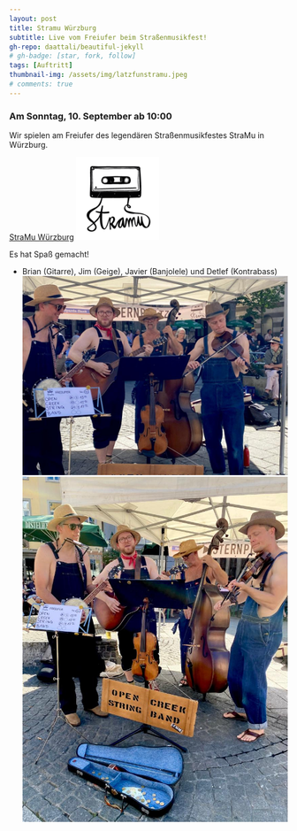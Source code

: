 ```yaml
---
layout: post
title: Stramu Würzburg
subtitle: Live vom Freiufer beim Straßenmusikfest!
gh-repo: daattali/beautiful-jekyll
# gh-badge: [star, fork, follow]
tags: [Auftritt]
thumbnail-img: /assets/img/latzfunstramu.jpeg
# comments: true
---
```


### Am Sonntag, 10. September ab 10:00

Wir spielen am Freiufer des legendären Straßenmusikfestes StraMu in Würzburg. 

[StraMu Würzburg](https://www.stramu-wuerzburg.de/programm/freiufer/)
![](../assets/img/stramu.png)

Es hat Spaß gemacht!

- Brian (Gitarre), Jim (Geige), Javier (Banjolele) und Detlef (Kontrabass)
![](/assets/img/latzfunstramu.jpeg)
![](/assets/img/latzfunstramu2.jpeg)
